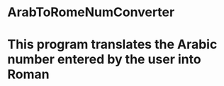# ArabToRomeNumConverter

# This program translates the Arabic number entered by the user into Roman
